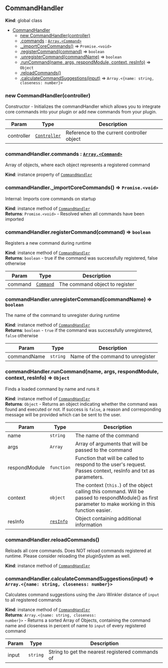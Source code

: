 <a name="CommandHandler"></a>

## CommandHandler
**Kind**: global class  

* [CommandHandler](#CommandHandler)
    * [new CommandHandler(controller)](#new_CommandHandler_new)
    * [.commands](#CommandHandler+commands) : [<code>Array.&lt;Command&gt;</code>](#Command)
    * [._importCoreCommands()](#CommandHandler+_importCoreCommands) ⇒ <code>Promise.&lt;void&gt;</code>
    * [.registerCommand(command)](#CommandHandler+registerCommand) ⇒ <code>boolean</code>
    * [.unregisterCommand(commandName)](#CommandHandler+unregisterCommand) ⇒ <code>boolean</code>
    * [.runCommand(name, args, respondModule, context, resInfo)](#CommandHandler+runCommand) ⇒ <code>Object</code>
    * [.reloadCommands()](#CommandHandler+reloadCommands)
    * [.calculateCommandSuggestions(input)](#CommandHandler+calculateCommandSuggestions) ⇒ <code>Array.&lt;{name: string, closeness: number}&gt;</code>

<a name="new_CommandHandler_new"></a>

### new CommandHandler(controller)
Constructor - Initializes the commandHandler which allows you to integrate core commands into your plugin or add new commands from your plugin.


| Param | Type | Description |
| --- | --- | --- |
| controller | [<code>Controller</code>](#Controller) | Reference to the current controller object |

<a name="CommandHandler+commands"></a>

### commandHandler.commands : [<code>Array.&lt;Command&gt;</code>](#Command)
Array of objects, where each object represents a registered command

**Kind**: instance property of [<code>CommandHandler</code>](#CommandHandler)  
<a name="CommandHandler+_importCoreCommands"></a>

### commandHandler.\_importCoreCommands() ⇒ <code>Promise.&lt;void&gt;</code>
Internal: Imports core commands on startup

**Kind**: instance method of [<code>CommandHandler</code>](#CommandHandler)  
**Returns**: <code>Promise.&lt;void&gt;</code> - Resolved when all commands have been imported  
<a name="CommandHandler+registerCommand"></a>

### commandHandler.registerCommand(command) ⇒ <code>boolean</code>
Registers a new command during runtime

**Kind**: instance method of [<code>CommandHandler</code>](#CommandHandler)  
**Returns**: <code>boolean</code> - true if the command was successfully registered, false otherwise  

| Param | Type | Description |
| --- | --- | --- |
| command | [<code>Command</code>](#Command) | The command object to register |

<a name="CommandHandler+unregisterCommand"></a>

### commandHandler.unregisterCommand(commandName) ⇒ <code>boolean</code>
The name of the command to unregister during runtime

**Kind**: instance method of [<code>CommandHandler</code>](#CommandHandler)  
**Returns**: <code>boolean</code> - `true` if the command was successfully unregistered, `false` otherwise  

| Param | Type | Description |
| --- | --- | --- |
| commandName | <code>string</code> | Name of the command to unregister |

<a name="CommandHandler+runCommand"></a>

### commandHandler.runCommand(name, args, respondModule, context, resInfo) ⇒ <code>Object</code>
Finds a loaded command by name and runs it

**Kind**: instance method of [<code>CommandHandler</code>](#CommandHandler)  
**Returns**: <code>Object</code> - Returns an object indicating whether the command was found and executed or not. If success is `false`, a reason and corresponding message will be provided which can be sent to the user.  

| Param | Type | Description |
| --- | --- | --- |
| name | <code>string</code> | The name of the command |
| args | <code>Array</code> | Array of arguments that will be passed to the command |
| respondModule | <code>function</code> | Function that will be called to respond to the user's request. Passes context, resInfo and txt as parameters. |
| context | <code>object</code> | The context (`this.`) of the object calling this command. Will be passed to respondModule() as first parameter to make working in this function easier. |
| resInfo | [<code>resInfo</code>](#resInfo) | Object containing additional information |

<a name="CommandHandler+reloadCommands"></a>

### commandHandler.reloadCommands()
Reloads all core commands. Does NOT reload commands registered at runtime. Please consider reloading the pluginSystem as well.

**Kind**: instance method of [<code>CommandHandler</code>](#CommandHandler)  
<a name="CommandHandler+calculateCommandSuggestions"></a>

### commandHandler.calculateCommandSuggestions(input) ⇒ <code>Array.&lt;{name: string, closeness: number}&gt;</code>
Calculates command suggestions using the Jaro Winkler distance of `input` to all registered commands

**Kind**: instance method of [<code>CommandHandler</code>](#CommandHandler)  
**Returns**: <code>Array.&lt;{name: string, closeness: number}&gt;</code> - Returns a sorted Array of Objects, containing the command name and closeness in percent of name to `input` of every registered command  

| Param | Type | Description |
| --- | --- | --- |
| input | <code>string</code> | String to get the nearest registered commands of |

